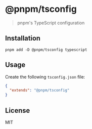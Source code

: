 # @pnpm/tsconfig

> pnpm's TypeScript configuration

## Installation

```
pnpm add -D @pnpm/tsconfig typescript
```

## Usage

Create the following `tsconfig.json` file:

```json
{
  "extends": "@pnpm/tsconfig"
}
```

## License

MIT
